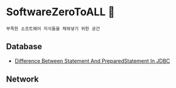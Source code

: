 # SoftwareZeroToALL :dragon:
```
부족한 소프트웨어 지식들을 채워넣기 위한 공간
```

## Database
* [Difference Between Statement And PreparedStatement In JDBC](https://github.com/pasudo123/SoftwareZeroToALL/blob/master/Database/Difference%20Between%20Statement%20And%20PreparedStatement%20In%20JDBC.md)
## Network
